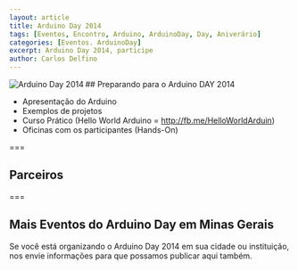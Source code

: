 ```yaml
---
layout: article
title: Arduino Day 2014
tags: [Eventos, Encontro, Arduino, ArduinoDay, Day, Aniverário]
categories: [Eventos. ArduinoDay]
excerpt: Arduino Day 2014, participe
author: Carlos Delfino
---
```

<a href="http://www.arduinoday.it">
  <img border="0" alt="Arduino Day 2014" align="left"
    src="http://day.arduino.cc/wp-content/themes/arduinoWide/arduinoday/banners/ARDUINODAY_200x400.png" />
</a>
## Preparando para o Arduino DAY 2014

 * Apresentação do Arduino
 * Exemplos de projetos
 * Curso Prático (Hello World Arduino = http://fb.me/HelloWorldArduin)
 * Oficinas com os participantes (Hands-On)



===
## Parceiros

===
## Mais Eventos do Arduino Day em Minas Gerais

Se você está organizando o Arduino Day 2014 em sua cidade ou instituição, nos envie informações para que possamos publicar aqui também.


